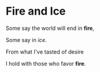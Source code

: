 # Fire and Ice

Some say the world will end in **fire**,

Some say in *ice*.

From what I've tasted of desire

I hold with those who favor **fire**.
